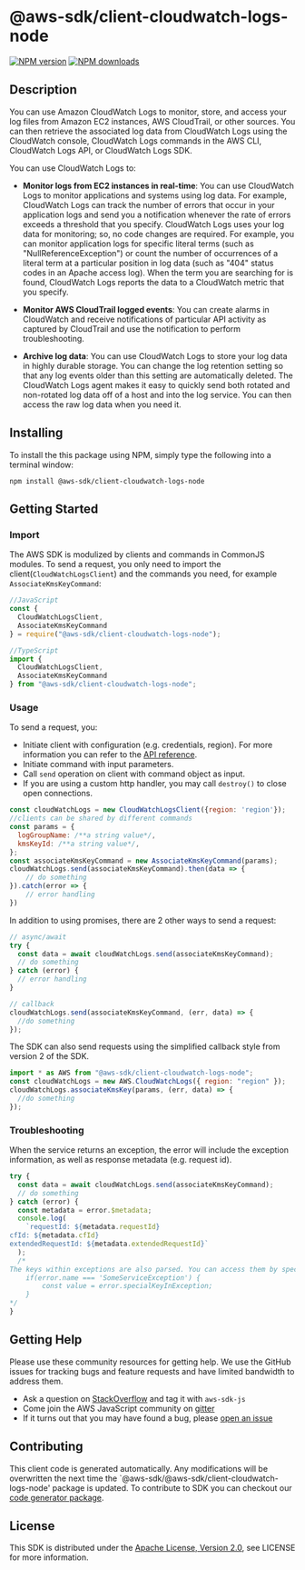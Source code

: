 # @aws-sdk/client-cloudwatch-logs-node

[![NPM version](https://img.shields.io/npm/v/@aws-sdk/client-cloudwatch-logs-node/preview.svg)](https://www.npmjs.com/package/@aws-sdk/client-cloudwatch-logs-node)
[![NPM downloads](https://img.shields.io/npm/dm/@aws-sdk/client-cloudwatch-logs-node.svg)](https://www.npmjs.com/package/@aws-sdk/client-cloudwatch-logs-node)

## Description

<p>You can use Amazon CloudWatch Logs to monitor, store, and access your log files from Amazon EC2 instances, AWS CloudTrail, or other sources. You can then retrieve the associated log data from CloudWatch Logs using the CloudWatch console, CloudWatch Logs commands in the AWS CLI, CloudWatch Logs API, or CloudWatch Logs SDK.</p> <p>You can use CloudWatch Logs to:</p> <ul> <li> <p> <b>Monitor logs from EC2 instances in real-time</b>: You can use CloudWatch Logs to monitor applications and systems using log data. For example, CloudWatch Logs can track the number of errors that occur in your application logs and send you a notification whenever the rate of errors exceeds a threshold that you specify. CloudWatch Logs uses your log data for monitoring; so, no code changes are required. For example, you can monitor application logs for specific literal terms (such as "NullReferenceException") or count the number of occurrences of a literal term at a particular position in log data (such as "404" status codes in an Apache access log). When the term you are searching for is found, CloudWatch Logs reports the data to a CloudWatch metric that you specify.</p> </li> <li> <p> <b>Monitor AWS CloudTrail logged events</b>: You can create alarms in CloudWatch and receive notifications of particular API activity as captured by CloudTrail and use the notification to perform troubleshooting.</p> </li> <li> <p> <b>Archive log data</b>: You can use CloudWatch Logs to store your log data in highly durable storage. You can change the log retention setting so that any log events older than this setting are automatically deleted. The CloudWatch Logs agent makes it easy to quickly send both rotated and non-rotated log data off of a host and into the log service. You can then access the raw log data when you need it.</p> </li> </ul>

## Installing

To install the this package using NPM, simply type the following into a terminal window:

```
npm install @aws-sdk/client-cloudwatch-logs-node
```

## Getting Started

### Import

The AWS SDK is modulized by clients and commands in CommonJS modules. To send a request, you only need to import the client(`CloudWatchLogsClient`) and the commands you need, for example `AssociateKmsKeyCommand`:

```javascript
//JavaScript
const {
  CloudWatchLogsClient,
  AssociateKmsKeyCommand
} = require("@aws-sdk/client-cloudwatch-logs-node");
```

```javascript
//TypeScript
import {
  CloudWatchLogsClient,
  AssociateKmsKeyCommand
} from "@aws-sdk/client-cloudwatch-logs-node";
```

### Usage

To send a request, you:

- Initiate client with configuration (e.g. credentials, region). For more information you can refer to the [API reference][].
- Initiate command with input parameters.
- Call `send` operation on client with command object as input.
- If you are using a custom http handler, you may call `destroy()` to close open connections.

```javascript
const cloudWatchLogs = new CloudWatchLogsClient({region: 'region'});
//clients can be shared by different commands
const params = {
  logGroupName: /**a string value*/,
  kmsKeyId: /**a string value*/,
};
const associateKmsKeyCommand = new AssociateKmsKeyCommand(params);
cloudWatchLogs.send(associateKmsKeyCommand).then(data => {
    // do something
}).catch(error => {
    // error handling
})
```

In addition to using promises, there are 2 other ways to send a request:

```javascript
// async/await
try {
  const data = await cloudWatchLogs.send(associateKmsKeyCommand);
  // do something
} catch (error) {
  // error handling
}
```

```javascript
// callback
cloudWatchLogs.send(associateKmsKeyCommand, (err, data) => {
  //do something
});
```

The SDK can also send requests using the simplified callback style from version 2 of the SDK.

```javascript
import * as AWS from "@aws-sdk/client-cloudwatch-logs-node";
const cloudWatchLogs = new AWS.CloudWatchLogs({ region: "region" });
cloudWatchLogs.associateKmsKey(params, (err, data) => {
  //do something
});
```

### Troubleshooting

When the service returns an exception, the error will include the exception information, as well as response metadata (e.g. request id).

```javascript
try {
  const data = await cloudWatchLogs.send(associateKmsKeyCommand);
  // do something
} catch (error) {
  const metadata = error.$metadata;
  console.log(
    `requestId: ${metadata.requestId}
cfId: ${metadata.cfId}
extendedRequestId: ${metadata.extendedRequestId}`
  );
  /*
The keys within exceptions are also parsed. You can access them by specifying exception names:
    if(error.name === 'SomeServiceException') {
        const value = error.specialKeyInException;
    }
*/
}
```

## Getting Help

Please use these community resources for getting help. We use the GitHub issues for tracking bugs and feature requests and have limited bandwidth to address them.

- Ask a question on [StackOverflow](https://stackoverflow.com/questions/tagged/aws-sdk-js) and tag it with `aws-sdk-js`
- Come join the AWS JavaScript community on [gitter](https://gitter.im/aws/aws-sdk-js-v3)
- If it turns out that you may have found a bug, please [open an issue](https://github.com/aws/aws-sdk-js-v3/issues)

## Contributing

This client code is generated automatically. Any modifications will be overwritten the next time the `@aws-sdk/@aws-sdk/client-cloudwatch-logs-node' package is updated. To contribute to SDK you can checkout our [code generator package][].

## License

This SDK is distributed under the
[Apache License, Version 2.0](http://www.apache.org/licenses/LICENSE-2.0),
see LICENSE for more information.

[code generator package]: https://github.com/aws/aws-sdk-js-v3/tree/master/packages/service-types-generator
[api reference]: https://docs.aws.amazon.com/AWSJavaScriptSDK/latest/
